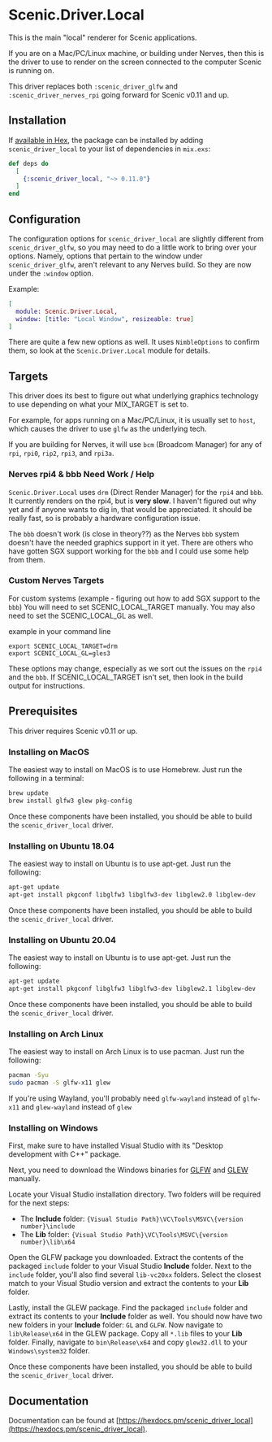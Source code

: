 # Scenic.Driver.Local

This is the main "local" renderer for Scenic applications.

If you are on a Mac/PC/Linux machine, or building under Nerves, then this is the driver to use to render on the screen connected to the computer Scenic is running on.

This driver replaces both `:scenic_driver_glfw` and `:scenic_driver_nerves_rpi` going forward for Scenic v0.11 and up.


## Installation

If [available in Hex](https://hex.pm/docs/publish), the package can be installed
by adding `scenic_driver_local` to your list of dependencies in `mix.exs`:

```elixir
def deps do
  [
    {:scenic_driver_local, "~> 0.11.0"}
  ]
end
```

## Configuration

The configuration options for `scenic_driver_local` are slightly different from `scenic_driver_glfw`, so you may need to do a little work to bring over your options. Namely, options that pertain to the window under `scenic_driver_glfw`, aren't relevant to any Nerves build. So they are now under the `:window` option.

Example:

```elixir
[
  module: Scenic.Driver.Local,
  window: [title: "Local Window", resizeable: true]
]
```

There are quite a few new options as well. It uses `NimbleOptions` to confirm them, so look at the `Scenic.Driver.Local` module for details.

## Targets

This driver does its best to figure out what underlying graphics technology to use depending on what your MIX_TARGET is set to.

For example, for apps running on a Mac/PC/Linux, it is usually set to `host`, which causes the driver to use `glfw` as the underlying tech.

If you are building for Nerves, it will use `bcm` (Broadcom Manager) for any of `rpi`, `rpi0`, `rip2`, `rpi3`, and `rpi3a`.

### Nerves rpi4 & bbb Need Work / Help
`Scenic.Driver.Local` uses `drm` (Direct Render Manager) for the `rpi4` and `bbb`. It currently renders on the rpi4, but is __very slow__. I haven't figured out why yet and if anyone wants to dig in, that would be appreciated. It should be really fast, so is probably a hardware configuration issue.

The `bbb` doesn't work (is close in theory??) as the Nerves `bbb` system doesn't have the needed graphics support in it yet. There are others who have gotten SGX support working for the `bbb` and I could use some help from them.

### Custom Nerves Targets
For custom systems (example - figuring out how to add SGX support to the `bbb`) You will need to set SCENIC_LOCAL_TARGET manually. You may also need to set the SCENIC_LOCAL_GL as well.

example in your command line

```
export SCENIC_LOCAL_TARGET=drm
export SCENIC_LOCAL_GL=gles3
```

These options may change, especially as we sort out the issues on the `rpi4` and the `bbb`. If SCENIC_LOCAL_TARGET isn't set, then look in the build output for instructions.


## Prerequisites

This driver requires Scenic v0.11 or up.

### Installing on MacOS

The easiest way to install on MacOS is to use Homebrew. Just run the following in a terminal:

```bash
brew update
brew install glfw3 glew pkg-config
```


Once these components have been installed, you should be able to build the `scenic_driver_local` driver.

### Installing on Ubuntu 18.04

The easiest way to install on Ubuntu is to use apt-get. Just run the following:

```bash
apt-get update
apt-get install pkgconf libglfw3 libglfw3-dev libglew2.0 libglew-dev
```

Once these components have been installed, you should be able to build the `scenic_driver_local` driver.

### Installing on Ubuntu 20.04

The easiest way to install on Ubuntu is to use apt-get. Just run the following:

```bash
apt-get update
apt-get install pkgconf libglfw3 libglfw3-dev libglew2.1 libglew-dev
```

Once these components have been installed, you should be able to build the `scenic_driver_local` driver.

### Installing on Arch Linux

The easiest way to install on Arch Linux is to use pacman. Just run the following:


```bash
pacman -Syu
sudo pacman -S glfw-x11 glew
```

If you're using Wayland, you'll probably need `glfw-wayland` instead of `glfw-x11` and `glew-wayland` instead of `glew`

### Installing on Windows

First, make sure to have installed Visual Studio with its "Desktop development with C++" package.

Next, you need to download the Windows binaries for [GLFW](https://www.glfw.org/download.html) and [GLEW](http://glew.sourceforge.net/index.html) manually.

Locate your Visual Studio installation directory. Two folders will be required for the next steps:

* The **Include** folder: `{Visual Studio Path}\VC\Tools\MSVC\{version number}\include`
* The **Lib** folder: `{Visual Studio Path}\VC\Tools\MSVC\{version number}\lib\x64`

Open the GLFW package you downloaded. Extract the contents of the packaged `include` folder to your Visual Studio **Include** folder. Next to the `include` folder, you'll also find several `lib-vc20xx` folders. Select the closest match to your Visual Studio version and extract the contents to your **Lib** folder.

Lastly, install the GLEW package. Find the packaged `include` folder and extract its contents to your **Include** folder as well. You should now have two new folders in your **Include** folder: `GL` and `GLFW`. Now navigate to `lib\Release\x64` in the GLEW package. Copy all `*.lib` files to your **Lib** folder. Finally, navigate to `bin\Release\x64` and copy `glew32.dll` to your `Windows\system32` folder.

Once these components have been installed, you should be able to build the `scenic_driver_local` driver.


## Documentation

Documentation can be found at [https://hexdocs.pm/scenic_driver_local](https://hexdocs.pm/scenic_driver_local).

